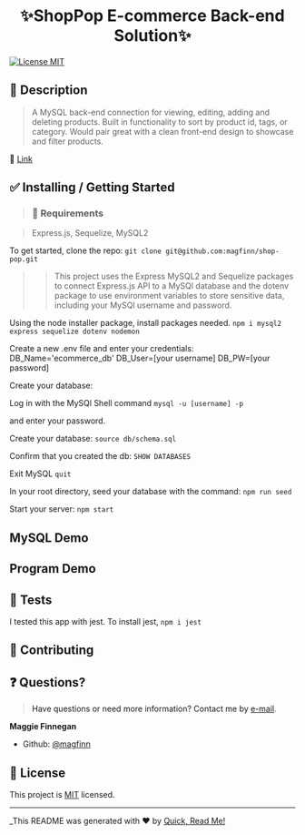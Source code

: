 <h1 align="center">✨ShopPop E-commerce Back-end Solution✨</h1>

<p>
<a href="https://opensource.org/licenses/MIT">
<img alt = "License MIT" src="https://img.shields.io/badge/license-MIT-success.svg" target="_blank" /></a>
</p>

## 📜 Description

> A MySQL back-end connection for viewing, editing, adding and deleting products. Built in functionality to sort by product id, tags, or category. Would pair great with a clean front-end design to showcase and filter products.

🔗 <a href = 'https://github.com/magfinn/shop-pop'>Link<a/>

## ✅ Installing / Getting Started

> ### 🧰 Requirements

> Express.js, Sequelize, MySQL2

To get started, clone the repo:
`git clone git@github.com:magfinn/shop-pop.git`

> > This project uses the Express MySQL2 and Sequelize packages to connect Express.js API to a MySQl database and the dotenv package to use environment variables to store sensitive data, including your MySQl username and password.

Using the node installer package, install packages needed.
`npm i mysql2 express sequelize dotenv nodemon`

Create a new .env file and enter your credentials:
DB_Name='ecommerce_db'
DB_User=[your username]
DB_PW=[your password]

Create your database:

Log in with the MySQl Shell command
`mysql -u [username] -p`

and enter your password.

Create your database:
`source db/schema.sql`

Confirm that you created the db:
`SHOW DATABASES`

Exit MySQL `quit`

In your root directory, seed your database with the command:
`npm run seed`

Start your server:
`npm start`

## MySQL Demo

## Program Demo

## 🚥 Tests

I tested this app with jest. To install jest, `npm i jest`

## 🤝 Contributing

## ❓ Questions?

> Have questions or need more information? Contact me by <a href='mailto:magfin@github.com'>e-mail</a>.

**Maggie Finnegan**

- Github: [@magfinn](https://github.com/magfinn)

## 📝 License

This project is [MIT](https://opensource.org/licenses/MIT) licensed.

---

\_This README was generated with ❤️ by [Quick, Read Me!](https://github.com/magfinn/Quick-README-)
